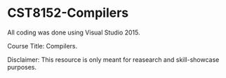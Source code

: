 # CST8152-Compilers

All coding was done using Visual Studio 2015.

Course Title: Compilers.

Disclaimer: This resource is only meant for reasearch and skill-showcase purposes.
